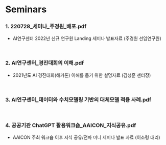 # Seminars

### 1. 220728_세미나_주경원_배포.pdf 
  - AI연구센터 2022년 신규 연구원 Landing 세미나 발표자료 (주경원 선임연구원)
<br>

### 2. AI연구센터_경진대회의 이해.pdf 
  - 2021년도 AI 경진대회(해커톤) 이해를 돕기 위한 설명자료 (김성훈 센터장)
<br>

### 3. AI연구센터_데이터와 수치모델링 기반의 대체모델 적용 사례.pdf 
<br>

### 4. 공공기관 ChatGPT 활용워크숍_AAICON_지식공유.pdf  
  - AAICON 주최 워크숍 이후 지식 공유/전파 미니 세미나 발표 자료 (이소령 대리)
